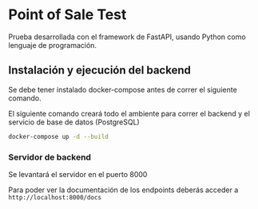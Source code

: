 # Point of Sale Test

Prueba desarrollada con el framework de FastAPI, usando Python como lenguaje de programación.


## Instalación y ejecución del backend

Se debe tener instalado docker-compose antes de correr el siguiente comando.

El siguiente comando creará todo el ambiente para correr el backend y el servicio de base de datos (PostgreSQL)

```bash
docker-compose up -d --build
```

### Servidor de backend

Se levantará el servidor en el puerto 8000

Para poder ver la documentación de los endpoints deberás acceder a `http://localhost:8000/docs`
